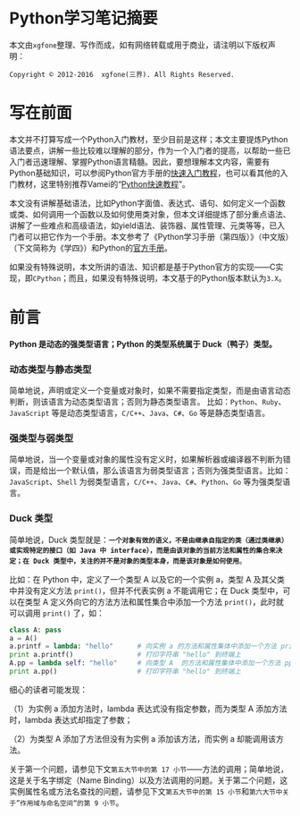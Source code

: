 
Python学习笔记摘要
================

本文由`xgfone`整理、写作而成，如有网络转载或用于商业，请注明以下版权声明：

    Copyright © 2012-2016  xgfone(三界). All Rights Reserved.


写在前面
======

本文并不打算写成一个Python入门教材，至少目前是这样；本文主要提炼Python语法要点，讲解一些比较难以理解的部分，作为一个入门者的提高，以帮助一些已入门者迅速理解、掌握Python语言精髓。因此，要想理解本文内容，需要有Python基础知识，可以参阅Python官方手册的[快速入门教程](http://docs.python.org/3/tutorial/index.html)，也可以看其他的入门教材，这里特别推荐Vamei的“[Python快速教程](http://www.cnblogs.com/vamei/archive/2012/09/13/2682778.html)”。

本文没有讲解基础语法，比如Python字面值、表达式、语句、如何定义一个函数或类、如何调用一个函数以及如何使用类对象，但本文详细提炼了部分重点语法、讲解了一些难点和高级语法，如yield语法、装饰器、属性管理、元类等等，已入门者可以把它作为一个手册。本文参考了《Python学习手册（第四版）》（中文版）（下文简称为《学四》）和Python的[官方手册](http://docs.python.org/)。

如果没有特殊说明，本文所讲的语法、知识都是基于Python官方的实现——C实现，即`CPython`；而且，如果没有特殊说明，本文基于的Python版本默认为`3.X`。

前言
===

**Python 是动态的强类型语言；Python 的类型系统属于 Duck（鸭子）类型。**

### 动态类型与静态类型
简单地说，声明或定义一个变量或对象时，如果不需要指定类型，而是由语言动态判断，则该语言为动态类型语言；否则为静态类型语言。 比如：`Python`、`Ruby`、`JavaScript` 等是动态类型语言，`C/C++`、`Java`、`C#`、`Go` 等是静态类型语言。

### 强类型与弱类型
简单地说，当一个变量或对象的属性没有定义时，如果解析器或编译器不判断为错误，而是给出一个默认值，那么该语言为弱类型语言；否则为强类型语言。比如：`JavaScript`、`Shell` 为弱类型语言，`C/C++`、`Java`、`C#`、`Python`、`Go` 等为强类型语言。

### Duck 类型
简单地说，Duck 类型就是：**`一个对象有效的语义，不是由继承自指定的类（通过类继承）或实现特定的接口（如 Java 中 interface），而是由该对象的当前方法和属性的集合来决定；在 Duck 类型中，关注的并不是对象的类型本身，而是该对象是如何使用`**。

比如：在 Python 中，定义了一个类型 A 以及它的一个实例 a，类型 A 及其父类中并没有定义方法 `print()`，但并不代表实例 a 不能调用它；在 Duck 类型中，可以在类型 A 定义外向它的方法方法和属性集合中添加一个方法 `print()`，此时就可以调用 `print()` 了，如：
```python
class A: pass
a = A()
a.printf = lambda: "hello"      # 向实例 a 的方法和属性集体中添加一个方法 printf
print a.printf()                # 打印字符串 "hello" 到终端上
A.pp = lambda self: "hello"     # 向类型 A  的方法和属性集体中添加一个方法 pp
print a.pp()                    # 打印字符串 "hello" 到终端上
```
细心的读者可能发现：

（1）为实例 a 添加方法时，lambda 表达式没有指定参数，而为类型 A 添加方法时，lambda 表达式却指定了参数；

（2）为类型 A 添加了方法但没有为实例 a 添加该方法，而实例 a 却能调用该方法。

关于第一个问题，请参见下文`第五大节中的第 17 小节`——方法的调用；简单地说，这是关于名字绑定（Name Binding）以及方法调用的问题。关于第二个问题，这实例属性名或方法名查找的问题，请参见下文`第五大节中的第 15 小节`和`第六大节中关于”作用域与命名空间“的第 9 小节`。
